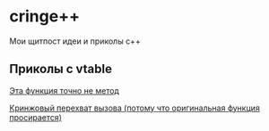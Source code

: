 # cringe++
Мои щитпост идеи и приколы c++

## Приколы с vtable
[Эта функция точно не метод](/src/FuncAsMethod.cpp)

[Кринжовый перехват вызова (потому что оригинальная функция просирается)](/src/ShittyHooking.cpp)